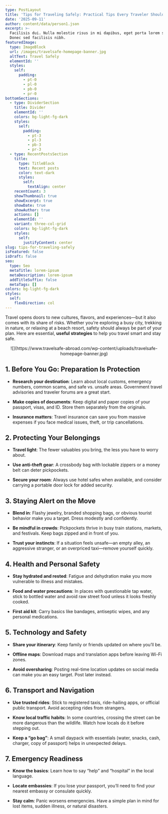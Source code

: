 ```yaml
---
type: PostLayout
title: 'Tips for Traveling Safely: Practical Tips Every Traveler Should Know'
date: '2025-09-11'
author: content/data/person1.json
excerpt: >-
  Facilisis dui. Nulla molestie risus in mi dapibus, eget porta lorem semper.
  Donec sed facilisis nibh.
featuredImage:
  type: ImageBlock
  url: /images/travelsafe-homepage-banner.jpg
  altText: Travel Safely
  elementId: ''
  styles:
    self:
      padding:
        - pt-0
        - pl-0
        - pb-0
        - pr-0
bottomSections:
  - type: DividerSection
    title: Divider
    elementId: ''
    colors: bg-light-fg-dark
    styles:
      self:
        padding:
          - pt-3
          - pl-3
          - pb-3
          - pr-3
  - type: RecentPostsSection
    title:
      type: TitleBlock
      text: Recent posts
      color: text-dark
      styles:
        self:
          textAlign: center
    recentCount: 3
    showThumbnail: true
    showExcerpt: true
    showDate: true
    showAuthor: true
    actions: []
    elementId: ''
    variant: three-col-grid
    colors: bg-light-fg-dark
    styles:
      self:
        justifyContent: center
slug: tips-for-traveling-safely
isFeatured: false
isDraft: false
seo:
  type: Seo
  metaTitle: lorem-ipsum
  metaDescription: lorem-ipsum
  addTitleSuffix: false
  metaTags: []
colors: bg-light-fg-dark
styles:
  self:
    flexDirection: col
---
```

Travel opens doors to new cultures, flavors, and experiences—but it also comes with its share of risks. Whether you’re exploring a busy city, trekking in nature, or relaxing at a beach resort, safety should always be part of your plan. Here are essential, **useful strategies** to help you travel smart and stay safe.

<div style="text-align: center">![](https://www.travelsafe-abroad.com/wp-content/uploads/travelsafe-homepage-banner.jpg)</div>

## 1. Before You Go: Preparation Is Protection

*   **Research your destination**: Learn about local customs, emergency numbers, common scams, and safe vs. unsafe areas. Government travel advisories and traveler forums are a great start.

*   **Make copies of documents**: Keep digital and paper copies of your passport, visas, and ID. Store them separately from the originals.

*   **Insurance matters**: Travel insurance can save you from massive expenses if you face medical issues, theft, or trip cancellations.



## 2. Protecting Your Belongings

*   **Travel light**: The fewer valuables you bring, the less you have to worry about.

*   **Use anti-theft gear**: A crossbody bag with lockable zippers or a money belt can deter pickpockets.

*   **Secure your room**: Always use hotel safes when available, and consider carrying a portable door lock for added security.



## 3. Staying Alert on the Move

*   **Blend in**: Flashy jewelry, branded shopping bags, or obvious tourist behavior make you a target. Dress modestly and confidently.

*   **Be mindful in crowds**: Pickpockets thrive in busy train stations, markets, and festivals. Keep bags zipped and in front of you.

*   **Trust your instincts**: If a situation feels unsafe—an empty alley, an aggressive stranger, or an overpriced taxi—remove yourself quickly.



## 4. Health and Personal Safety

*   **Stay hydrated and rested**: Fatigue and dehydration make you more vulnerable to illness and mistakes.

*   **Food and water precautions**: In places with questionable tap water, stick to bottled water and avoid raw street food unless it looks freshly cooked.

*   **First aid kit**: Carry basics like bandages, antiseptic wipes, and any personal medications.



## 5. Technology and Safety

*   **Share your itinerary**: Keep family or friends updated on where you’ll be.

*   **Offline maps**: Download maps and translation apps before leaving Wi-Fi zones.

*   **Avoid oversharing**: Posting real-time location updates on social media can make you an easy target. Post later instead.



## 6. Transport and Navigation

*   **Use trusted rides**: Stick to registered taxis, ride-hailing apps, or official public transport. Avoid accepting rides from strangers.

*   **Know local traffic habits**: In some countries, crossing the street can be more dangerous than the wildlife. Watch how locals do it before stepping out.

*   **Keep a “go bag”**: A small daypack with essentials (water, snacks, cash, charger, copy of passport) helps in unexpected delays.



## 7. Emergency Readiness

*   **Know the basics**: Learn how to say “help” and “hospital” in the local language.

*   **Locate embassies**: If you lose your passport, you’ll need to find your nearest embassy or consulate quickly.

*   **Stay calm**: Panic worsens emergencies. Have a simple plan in mind for lost items, sudden illness, or natural disasters.

